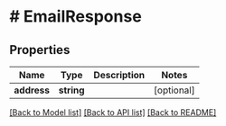 # # EmailResponse

## Properties

Name | Type | Description | Notes
------------ | ------------- | ------------- | -------------
**address** | **string** |  | [optional]

[[Back to Model list]](../../README.md#models) [[Back to API list]](../../README.md#endpoints) [[Back to README]](../../README.md)
